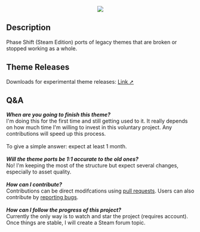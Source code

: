 <p align="center"><img src="https://raw.githubusercontent.com/TheRealDannyyy/Phase-Shift-Theme-Ports/master/.github/ASSETS/git_logo.png"></p>

## Description
Phase Shift (Steam Edition) ports of legacy themes that are broken or stopped working as a whole.

## Theme Releases
Downloads for experimental theme releases: <a href="https://github.com/TheRealDannyyy/Phase-Shift-Theme-Ports/releases">Link ➚</a>

## Q&A
<i><b>When are you going to finish this theme?</b></i><br>
I'm doing this for the first time and still getting used to it. It really depends on how much time I'm willing to invest in this voluntary project. Any contributions will speed up this process. <br><br> To give a simple answer: expect at least 1 month.
<br><br><i><b>Will the theme ports be 1:1 accurate to the old ones?</b></i><br>
No! I'm keeping the most of the structure but expect several changes, especially to asset quality.
<br><br><i><b>How can I contribute?</b></i><br>
Contributions can be direct modifcations using <a href="https://github.com/TheRealDannyyy/Phase-Shift-Theme-Ports/pulls">pull requests</a>. Users can also contribute by <a href="https://github.com/TheRealDannyyy/Phase-Shift-Theme-Ports/issues">reporting bugs</a>.
<br><br><i><b>How can I follow the progress of this project?</b></i><br>
Currently the only way is to watch and star the project (requires account). <br>Once things are stable, I will create a Steam forum topic.
